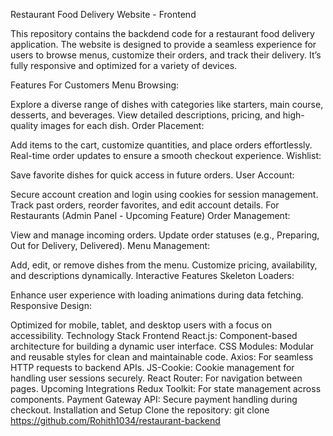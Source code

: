 Restaurant Food Delivery Website - Frontend

This repository contains the backdend code for a restaurant food delivery application. The website is designed to provide a seamless experience for users to browse menus, customize their orders, and track their delivery. It’s fully responsive and optimized for a variety of devices.

Features
For Customers
Menu Browsing:

Explore a diverse range of dishes with categories like starters, main course, desserts, and beverages.
View detailed descriptions, pricing, and high-quality images for each dish.
Order Placement:

Add items to the cart, customize quantities, and place orders effortlessly.
Real-time order updates to ensure a smooth checkout experience.
Wishlist:

Save favorite dishes for quick access in future orders.
User Account:

Secure account creation and login using cookies for session management.
Track past orders, reorder favorites, and edit account details.
For Restaurants (Admin Panel - Upcoming Feature)
Order Management:

View and manage incoming orders.
Update order statuses (e.g., Preparing, Out for Delivery, Delivered).
Menu Management:

Add, edit, or remove dishes from the menu.
Customize pricing, availability, and descriptions dynamically.
Interactive Features
Skeleton Loaders:

Enhance user experience with loading animations during data fetching.
Responsive Design:

Optimized for mobile, tablet, and desktop users with a focus on accessibility.
Technology Stack
Frontend
React.js: Component-based architecture for building a dynamic user interface.
CSS Modules: Modular and reusable styles for clean and maintainable code.
Axios: For seamless HTTP requests to backend APIs.
JS-Cookie: Cookie management for handling user sessions securely.
React Router: For navigation between pages.
Upcoming Integrations
Redux Toolkit: For state management across components.
Payment Gateway API: Secure payment handling during checkout.
Installation and Setup
Clone the repository:
git clone https://github.com/Rohith1034/restaurant-backend
